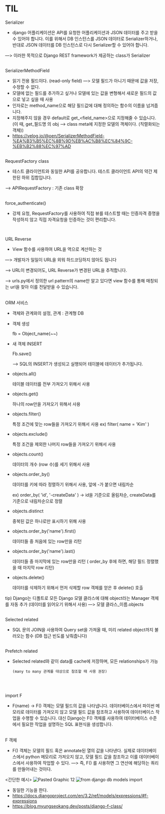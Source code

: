 # TIL

Serializer

- django 어플리케이션은 API를 요청한 어플리케이션과 JSON 데이터를 주고 받을 수 있어야 합니다. 이를 위해서 DB 인스턴스를  JSON 데이터로 Serializer하거나, 반대로 JSON 데이터를 DB 인스턴스로 다시 Serializer할 수 있어야 합니다.

—> 이러한 목적으로  Django REST framework가 제공하는 class가 Serializer
<br/>
<br/>


SerializerMethodField

- 읽기 전용 필드이다. (read-only field)  —> 모델 필드가 아니기 때문에 값을 저장, 수정할 수 없다.
- 모델에 없는 필드를 추가하고 싶거나 모델에 있는 값을 변형해서 새로운 필드의 값으로 넣고 싶을 때 사용
- 인자로는 method_name으로 해당 필드값에 대해 정의하는 함수의 이름을 넘겨줍니다.
- 지정해주지 않을 경우 default로 get_<field_name>으로 지정해줄 수 있습니다.
 (이 때, get_필드명 의 obj —> class meta에 지정한 모델의 객체이다. (직렬화되는 객체))
- https://velog.io/@oen/SerializerMethodField-%EA%B3%B5%EC%8B%9D%EB%AC%B8%EC%84%9C-%EB%B2%88%EC%97%AD 
<br/><br/>

RequestFactory class

- 테스트 클라이언트와 동일한 API를 공유합니다. 테스트 클라이언트 API의 약간 제한된 하위 집합입니다.

—> APIRequestFactory : 기존 class 확장
<br/>
<br/>


force_authenticate()

- 강제 요청, RequestFactory를 사용하여 직접 뷰를 테스트할 때는 인증자격 증명을 작성하지 않고 직접 자격요청을 인증하는 것이 편리합니다.
<br/>

URL Reverse

- View 함수를 사용하여 URL을 역으로 계산하는 것

—> 개발자가 일일이 URL을 외워 하드코딩하지 않아도 됩니다

—> URL이 변경되어도, URL Reverse가 변경된 URL을 추적합니다.

—> urls.py에서 정의한 url pattern의 name만 알고 있다면 view 함수를 통해 매칭되는 url을 찾아 이를 전달받을 수 있습니다.
<br/>
<br/>


ORM 서비스

- 객체와 관계와의 설정,      관계 : 관계형  DB
- 객체 생성

    fb = Object_name(~~)

- 새 객체 INSERT

    Fb.save()

    —> SQL의 INSERT가 생성되고 실행되어 테이블에 데이터가 추가됩니다.

- objects.all()

    테이블 데이터를 전부 가져오기 위해서 사용

- objects.get()

    하나의 row만을 가져오기 위해서 사용

- objects.filter()

    특정 조건에 맞는 row들을 가져오기 위해서 사용    ex) filter( name = 'Kim' )

- objects.exclude()

    특정 조건을 제외한 나머지 row들을 가져오기 위해서 사용

- objects.count()

    데이터의 개수 (row 수)를 세기 위해서 사용

- objects.order_by()

    데이터를 키에 따라 정렬하기 위해서 사용, 앞에 -가 붙으면 내림차순

    ex) order_by( 'id', '-createData' )  → id을 기준으로 올림차순, createData를 기준으로 내림차순으로 정렬

- objects.distinct

    중복된 값은 하나로만 표시하기 위해 사용

- objects.order_by('name').first()

    데이터들 중 처음에 있는 row만을 리턴

- objects.order_by('name').last()

    데이터들 중 마지막에 있는 row만을 리턴  ( order_by 후에 하면, 해당 필드 정렬했을 때 마지막 row 리턴)

- objects.delete()

    데이터를 삭제하기 위해서 먼저 삭제할 row 객체를 얻은 후 delete() 호출
    

tip) Django는 디폴트로 모든 Django 모델 클라스에 대해 object라는 Manager 객체를 자동 추가 (데이터를 읽어오기 위해서 사용) —> 모델 클라스_이름.objects
<br/>
<br/>


Selected related

- SQL 문의 JOIN을 사용하여 Query set을 가져올 때, 미리 related object까지 불러오는 함수 (DB 접근 빈도를 낮춰줍니다)
<br/><br/>

Prefetch related

- Selected related와 같이 data를 cache에 저장하며, 모든 relationships가 가능

      (many to many 관계를 대상으로 참조할 때 사용 권장)
<br/><br/>


import F

- F(name) → F() 객체는 모델 필드의 값을 나타냅니다. 데이터베이스에서 파이썬 메모리로 데이터를 가져오지 않고 모델 필드 값을 참조하고 사용하여 데이터베이스 작업을 수행할 수 있습니다. 대신  Django는 F() 객체를 사용하여 데이터베이스 수준에서 필요한 작업을 설명하는 SQL 표현식을 생성합니다.
<br/><br/>


F 객체
- F() 객체는 모델의 필드 혹은 annotate된 열의 값을 나타낸다. 실제로 데이터베이스에서 python 메모리로 가져오지 않고, 모델 필드 값을 참조하고 이를 데이터베이스에서 사용하여 작업할 수 있다.
—> 즉, F() 를 사용하면 그 연산에 해당하는 쿼리를 만들어내는 것이다.

<간단한 예시>
![Pasted Graphic 12](https://user-images.githubusercontent.com/31716984/144386758-f433e58f-4dcc-4764-908e-0033c44b152b.png)
![from django db models import](https://user-images.githubusercontent.com/31716984/144386803-663c3baa-5c41-4ed8-911c-77d37481f7a3.png)
- 동일한 기능을 한다.
- https://docs.djangoproject.com/en/3.2/ref/models/expressions/#f-expressions 
- https://blog.myungseokang.dev/posts/django-f-class/ 



